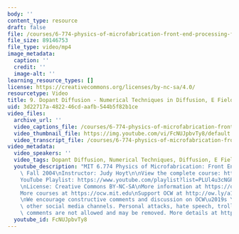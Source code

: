 ```yaml
---
body: ''
content_type: resource
draft: false
file: /courses/6-774-physics-of-microfabrication-front-end-processing-fall-2004/mit6_774f04_lec09_360p_16_9.mp4
file_size: 89146753
file_type: video/mp4
image_metadata:
  caption: ''
  credit: ''
  image-alt: ''
learning_resource_types: []
license: https://creativecommons.org/licenses/by-nc-sa/4.0/
resourcetype: Video
title: 9. Dopant Diffusion - Numerical Techniques in Diffusion, E Field Effects
uid: 3d22717a-4822-46cd-aafb-544b5f82b1ce
video_files:
  archive_url: ''
  video_captions_file: /courses/6-774-physics-of-microfabrication-front-end-processing-fall-2004/149Phbk_yJVmBm_KPM035Wd40as-4iVuA_transcript.webvtt
  video_thumbnail_file: https://img.youtube.com/vi/FcNUJpbvTy8/default.jpg
  video_transcript_file: /courses/6-774-physics-of-microfabrication-front-end-processing-fall-2004/149Phbk_yJVmBm_KPM035Wd40as-4iVuA_transcript.pdf
video_metadata:
  video_speakers: ''
  video_tags: Dopant Diffusion, Numerical Techniques, Diffusion, E Field Effects
  youtube_description: "MIT 6.774 Physics of Microfabrication: Front End Processing,\
    \ Fall 2004\nInstructor: Judy Hoyt\n\nView the complete course: https://ocw.mit.edu/courses/6-774-physics-of-microfabrication-front-end-processing-fall-2004/\n\
    YouTube Playlist: https://www.youtube.com/playlist?list=PLUl4u3cNGP61IMhYaHL_x-RzNUIDJD9XK\n\
    \nLicense: Creative Commons BY-NC-SA\nMore information at https://ocw.mit.edu/terms\n\
    More courses at https://ocw.mit.edu\nSupport OCW at http://ow.ly/a1If50zVRlQ\n\
    \nWe encourage constructive comments and discussion on OCW\u2019s YouTube and\
    \ other social media channels. Personal attacks, hate speech, trolling, and inappropriate\
    \ comments are not allowed and may be removed. More details at https://ocw.mit.edu/comments."
  youtube_id: FcNUJpbvTy8
---
```

